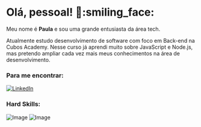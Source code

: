 # Olá, pessoal! 👋:smiling_face:


Meu nome é **Paula** e sou uma grande entusiasta da área tech. 

Atualmente estudo desenvolvimento de software com foco em Back-end na Cubos Academy. Nesse curso já aprendi muito sobre JavaScript e Node.js, mas pretendo ampliar cada vez mais meus conhecimentos na área de desenvolvimento.

### Para me encontrar: 

[![LinkedIn](https://img.shields.io/badge/LinkedIn-0077B5?style=for-the-badge&logo=linkedin&logoColor=white)](www.linkedin.com/in/pauladeandradesantos)

### Hard Skills:

![Image](https://img.shields.io/badge/JavaScript-323330?style=for-the-badge&logo=javascript&logoColor=F7DF1E)
![Image](https://img.shields.io/badge/Node%20js-339933?style=for-the-badge&logo=nodedotjs&logoColor=white)
